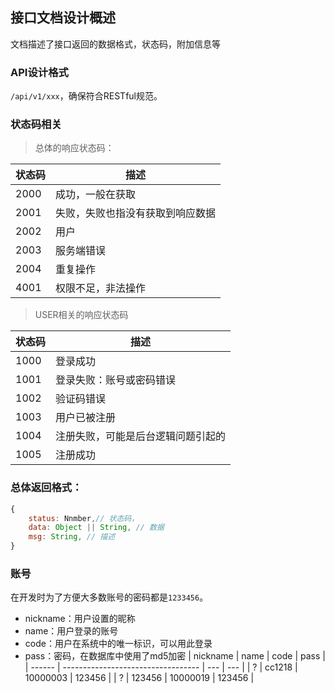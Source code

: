 ## 接口文档设计概述

文档描述了接口返回的数据格式，状态码，附加信息等

### API设计格式

`/api/v1/xxx`，确保符合RESTful规范。



### 状态码相关

>  总体的响应状态码：

| 状态码 | 描述                             |
| ------ | -------------------------------- |
| 2000   | 成功，一般在获取                 |
| 2001   | 失败，失败也指没有获取到响应数据 |
| 2002   | 用户                             |
| 2003   | 服务端错误                       |
| 2004   | 重复操作                       |
| 4001   | 权限不足，非法操作                       |

> USER相关的响应状态码

| 状态码 | 描述                               |
| ------ | ---------------------------------- |
| 1000   | 登录成功                           |
| 1001   | 登录失败：账号或密码错误           |
| 1002   | 验证码错误                         |
| 1003   | 用户已被注册                       |
| 1004   | 注册失败，可能是后台逻辑问题引起的 |
| 1005   | 注册成功                           |



### 总体返回格式：

```javascript
{
    status: Nnmber,// 状态码，
   	data: Object || String, // 数据
    msg: String, // 描述
}
```

### 账号
在开发时为了方便大多数账号的密码都是`1233456`。
- nickname：用户设置的昵称
- name：用户登录的账号
- code：用户在系统中的唯一标识，可以用此登录
- pass：密码，在数据库中使用了md5加密
| nickname | name                               | code | pass |
| ------ | ---------------------------------- | --- | --- |
| ?  | cc1218                           | 10000003 | 123456 |
| ?   | 123456           | 10000019 | 123456 |

